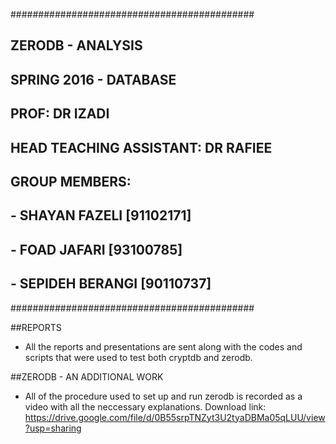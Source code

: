 ############################################
## ZERODB - ANALYSIS                      ##
## SPRING 2016 - DATABASE                 ##
## PROF: DR IZADI                         ##
## HEAD TEACHING ASSISTANT: DR RAFIEE     ##
## GROUP MEMBERS:                         ##
##      - SHAYAN FAZELI [91102171]        ##
##      - FOAD JAFARI [93100785]          ##
##      - SEPIDEH BERANGI [90110737]      ##
############################################



##REPORTS
- All the reports and presentations are sent along with the codes and scripts that were used to 
test both cryptdb and zerodb.

##ZERODB - AN ADDITIONAL WORK
- All of the procedure used to set up and run zerodb is recorded as a video with
all the neccessary explanations.
Download link: https://drive.google.com/file/d/0B55srpTNZyt3U2tyaDBMa05qLUU/view?usp=sharing


